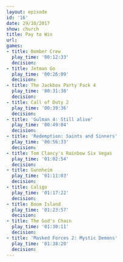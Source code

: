 ```yaml
---
layout: episode
id: '16'
date: 29/10/2017
show: church
title: Pay to Win
url: 
games:
- title: Bomber Crew
  play_time: '00:12:33'
  decision: 
- title: Jetman Go
  play_time: '00:26:09'
  decision: 
- title: The Jackbox Party Pack 4
  play_time: '00:31:30'
  decision: 
- title: Call of Duty 2
  play_time: '00:39:36'
  decision: 
- title: 'Gulman 4: Still alive'
  play_time: '00:49:04'
  decision: 
- title: 'Redemption: Saints and Sinners'
  play_time: '00:56:33'
  decision: 
- title: Tom Clancy's Rainbow Six Vegas
  play_time: '01:02:54'
  decision: 
- title: Gunnheim
  play_time: '01:11:03'
  decision: 
- title: Caligo
  play_time: '01:17:22'
  decision: 
- title: Boom Island
  play_time: '01:23:57'
  decision: 
- title: The God's Chain
  play_time: '01:30:11'
  decision: 
- title: 'Masked Forces 2: Mystic Demons'
  play_time: '01:38:20'
  decision: 
---
```

